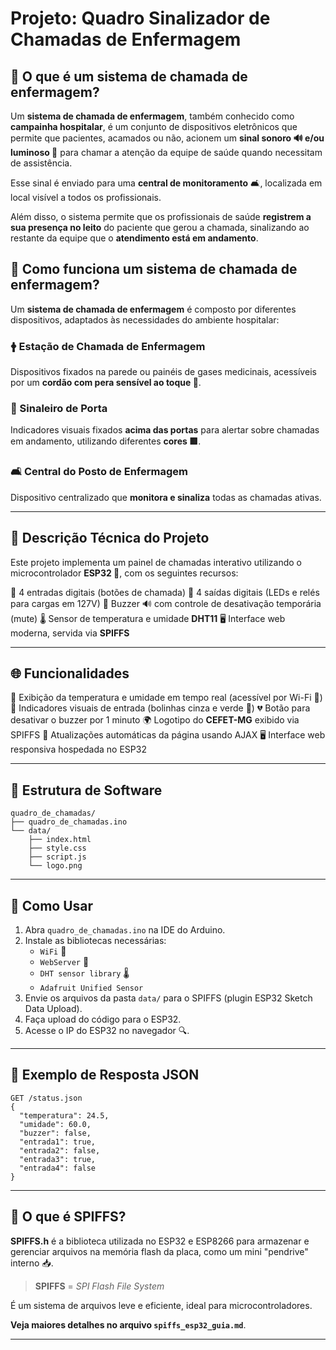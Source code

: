 # Projeto: Quadro Sinalizador de Chamadas de Enfermagem

## 📢 O que é um sistema de chamada de enfermagem?

Um **sistema de chamada de enfermagem**, também conhecido como **campainha hospitalar**, é um conjunto de dispositivos eletrônicos que permite que pacientes, acamados ou não, acionem um **sinal sonoro 🔊 e/ou luminoso 🔦** para chamar a atenção da equipe de saúde quando necessitam de assistência.

Esse sinal é enviado para uma **central de monitoramento** 🛋️, localizada em local visível a todos os profissionais.

Além disso, o sistema permite que os profissionais de saúde **registrem a sua presença no leito** do paciente que gerou a chamada, sinalizando ao restante da equipe que o **atendimento está em andamento**.

## 🔧 Como funciona um sistema de chamada de enfermagem?

Um **sistema de chamada de enfermagem** é composto por diferentes dispositivos, adaptados às necessidades do ambiente hospitalar:

### 🛉 Estação de Chamada de Enfermagem

Dispositivos fixados na parede ou painéis de gases medicinais, acessíveis por um **cordão com pera sensível ao toque 🌟**.

### 🔦 Sinaleiro de Porta

Indicadores visuais fixados **acima das portas** para alertar sobre chamadas em andamento, utilizando diferentes **cores 🟥**.

### 🛋️ Central do Posto de Enfermagem

Dispositivo centralizado que **monitora e sinaliza** todas as chamadas ativas.

---

## 🔬 Descrição Técnica do Projeto

Este projeto implementa um painel de chamadas interativo utilizando o microcontrolador **ESP32 🔌**, com os seguintes recursos:

🔹 4 entradas digitais (botões de chamada)
🔹 4 saídas digitais (LEDs e relés para cargas em 127V)
🔹 Buzzer 🔊 com controle de desativação temporária (mute)
🌡️ Sensor de temperatura e umidade **DHT11**
🖥️ Interface web moderna, servida via **SPIFFS**

---

## 🌐 Funcionalidades

🔢 Exibição da temperatura e umidade em tempo real (acessível por Wi-Fi 📡)
🔹 Indicadores visuais de entrada (bolinhas cinza e verde 🔘)
💔 Botão para desativar o buzzer por 1 minuto
🌍 Logotipo do **CEFET-MG** exibido via SPIFFS
🔄 Atualizações automáticas da página usando AJAX
🖥️ Interface web responsiva hospedada no ESP32

---

## 📂 Estrutura de Software

```
quadro_de_chamadas/
├── quadro_de_chamadas.ino
└── data/
    ├── index.html
    ├── style.css
    ├── script.js
    └── logo.png
```

---

## 🔧 Como Usar

1. Abra `quadro_de_chamadas.ino` na IDE do Arduino.
2. Instale as bibliotecas necessárias:
   - `WiFi` 📡
   - `WebServer` 🔹
   - `DHT sensor library` 🌡️
   - `Adafruit Unified Sensor`
3. Envie os arquivos da pasta `data/` para o SPIFFS (plugin ESP32 Sketch Data Upload).
4. Faça upload do código para o ESP32.
5. Acesse o IP do ESP32 no navegador 🔍.

---

## 📡 Exemplo de Resposta JSON

```
GET /status.json
{
  "temperatura": 24.5,
  "umidade": 60.0,
  "buzzer": false,
  "entrada1": true,
  "entrada2": false,
  "entrada3": true,
  "entrada4": false
}
```

---

## 💾 O que é SPIFFS?

**SPIFFS.h** é a biblioteca utilizada no ESP32 e ESP8266 para armazenar e gerenciar arquivos na memória flash da placa, como um mini "pendrive" interno 📥.

> **SPIFFS** = *SPI Flash File System*

É um sistema de arquivos leve e eficiente, ideal para microcontroladores.

**Veja maiores detalhes no arquivo `spiffs_esp32_guia.md`**.

---



